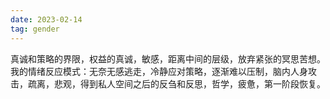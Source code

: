 ```yaml
---
date: 2023-02-14
tag: gender
---
```

真诚和策略的界限，权益的真诚，敏感，距离中间的层级，放弃紧张的冥思苦想。我的情绪反应模式：无奈无感逃走，冷静应对策略，逐渐难以压制，脑内人身攻击，疏离，悲观，得到私人空间之后的反刍和反思，哲学，疲惫，第一阶段恢复。